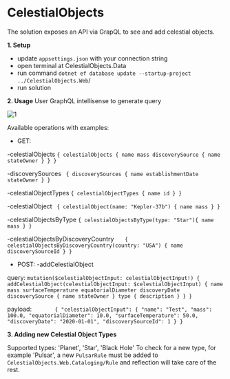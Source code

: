 # CelestialObjects

The solution exposes an API via GrapQL to see and add celestial objects.

**1. Setup**

  - update `appsettings.json` with your connection string
  - open terminal at CelestialObjects.Data
  - run command `dotnet ef database update --startup-project ../CelestialObjects.Web`/ 
  - run solution
  
**2. Usage**
User GraphQL intellisense to generate query

![1](https://user-images.githubusercontent.com/11473343/123823114-9141bb00-d905-11eb-9760-5464b37b460f.jpg)

Available operations with examples:
 - GET: 
 
 -celestialObjects
 `{
  celestialObjects {
    name
    mass
    discoverySource {
      name
      stateOwner
    }
  }
}`

 -discoverySources
` {
  discoverySources {
    name
    establishmentDate
    stateOwner
  }
}`

 -celestialObjectTypes
 `{
  celestialObjectTypes {
    name
    id
  }
}`

 -celestialObject
` {
  celestialObject(name: "Kepler-37b") {
    name
    mass
  }
}`

-celestialObjectsByType
`{
  celestialObjectsByType(type: "Star"){
    name
    mass
  }
}`

-celestialObjectsByDiscoveryCountry
`	{
  celestialObjectsByDiscoveryCountry(country: "USA") {
    name
    discoverySourceId
  }
}`

 - POST: 
 -addCelestialObject
 
query:
`mutation($celestialObjectInput: celestialObjectInput!) {
  addCelestialObject(celestialObjectInput: $celestialObjectInput) {
    name
    mass
    surfaceTemperature
    equatorialDiameter
    discoveryDate
    discoverySource {
      name
      stateOwner
    }
    type {
      description
    }
  }
}`

payload:
`		{
  "celestialObjectInput":
  {
    "name": "Test",
    "mass": 100.0,
    "equatorialDiameter": 10.0,
    "surfaceTemperature": 50.0,
    "discoveryDate": "2020-01-01",
    "discoverySourceId": 1
  }
}`

**3. Adding new Celestial Object Types**

Supported types: 'Planet', 'Star', 'Black Hole'
To check for a new type, for example 'Pulsar', a new `PulsarRule` must be added to `CelestialObjects.Web.Cataloging/Rule` and reflection will take care of the rest.
